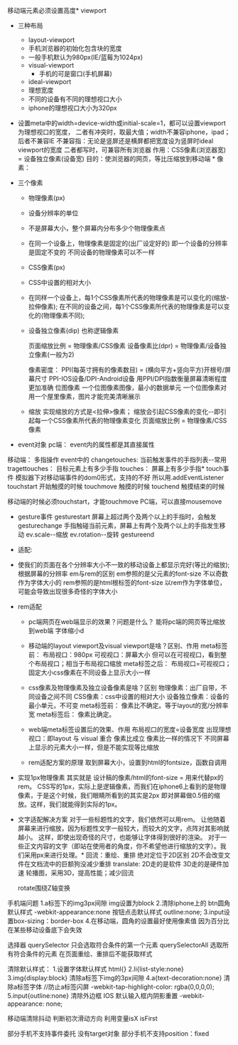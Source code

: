 
移动端元素必须设置高度*  viewport
 *  三种布局
    * layout-viewport
     *  手机浏览器的初始化包含块的宽度
     *  一般手机默认为980px(IE/蓝莓为1024px)
    * visual-viewport
      - 手机的可是窗口(手机屏幕)
    * ideal-viewport
     *  理想宽度
     *  不同的设备有不同的理想视口大小
     *  iphone的理想视口大小为320px
      
 *  设置meta中的width=device-width或initial-scale=1，都可以设置viewport为理想视口的宽度，
      二者有冲突时，取最大值；width不兼容iphone，ipad；后者不兼容IE
        不兼容指：无论是竖屏还是横屏都把宽度设为竖屏时ideal viewport的宽度
      二者都写时，可兼容所有浏览器
    作用：CSS像素(浏览器宽) = 设备独立像素(设备宽)
    目的：使浏览器的网页，等比压缩放到移动端	*  像素：			
 *  三个像素
    * 物理像素(px)
     *  设备分辨率的单位
     *  不是屏幕大小，整个屏幕内分布多少个物理像素点
     *  在同一个设备上，物理像素是固定的(出厂设定好的)
          即一个设备的分辨率是固定不变的
        不同设备的物理像素可以不一样
    * CSS像素(px)
     *  CSS中设置的相对大小
     *  在同样一个设备上，每1个CSS像素所代表的物理像素是可以变化的(缩放-拉伸像素); 
        在不同的设备之间，每1个CSS像素所代表的物理像素是可以变化的(物理像素不同);
      
    * 设备独立像素(dip)
      也称逻辑像素
    
      页面缩放比例 = 物理像素/CSS像素
      设备像素比(dpr) = 物理像素/设备独立像素(一般为2)
    
      像素密度：
        PPI(每英寸拥有的像素数目) = (横向平方+竖向平方)开根号/屏幕尺寸
        PPI-IOS设备/DPI-Android设备
        用PPI/DPI指数衡量屏幕清晰程度更加准确
  位图像素
    一个位图像素图像，最小的数据单元
    一个位图像素对用一个屋里像素，图片才能完美清晰展示
    *  缩放
  实现缩放的方式是<拉伸>像素；
    缩放会引起CSS像素的变化--即引起每一个CSS像素所代表的物理像素变化
  页面缩放比例 = 物理像素/CSS像素
*  event对象
  pc端： 
    event内的属性都是其直接属性
  
  移动端： 
    多指操作
    event中的
      changetouches: 当前触发事件的手指列表--常用
      tragettouches： 目标元素上有多少手指
      touches： 屏幕上有多少手指*  touch事件
  模拟器下对移动端事件的dom0形式，支持的不好
    所以用.addEventListener
  touchstart
    开始触摸的时候
  touchmove
    触摸的时候
  touchend 
    触摸结束的时候
    
  移动端的时候必须touchstart，才能touchmove
  PC端，可以直接mousemove	
*  gesture事件
  gesturestart
    屏幕上超过两个及两个以上的手指时，会触发
  gesturechange
    手指触碰当前元素，屏幕上有两个及两个以上的手指发生移动
    ev.scale--缩放
    ev.rotation--旋转
  gestureend
    
  *  适配: 
 *  使我们的页面在各个分辨率大小不一致的移动设备上都显示完好(等比的缩放);
    根据屏幕的分辨率
  em与rem的区别
    em参照的是父元素的font-size		不以奇数作为字体大小的
    rem参照的是html根标签的font-size		以rem作为字体单位，可能会导致出现很多奇怪的字体大小

  * rem适配
    * pc端网页在web端显示的效果？问题是什么？
      能将pc端的网页等比缩放到web端
      字体缩小d
    * 移动端的layout viewport及visual viewport是啥？区别、作用
      meta标签前：
        布局视口：980px
        可视视口：屏幕大小
        但可以在可视视口，看到整个布局视口；相当于布局视口缩放
      meta标签之后：
        布局视口=可视视口；固定大小css像素在不同设备上显示大小一样
    * css像素及物理像素及独立设备像素是啥？区别
      物理像素：出厂自带，不同设备之间不同
      CSS像素：css中设置的相对大小
      设备独立像素：设备的最小单元，不可变
      meta标签前：
        像素比不确定。等于layout的宽/分辨率宽
      meta标签后：
        像素比确定。
    * web端meta标签设置后的效果、作用
      布局视口的宽度=设备宽度		出现理想视口：即layout 与 visual 重合
      像素比成立
      像素比一样的情况下
        不同屏幕上显示的元素大小一样，但是不能实现等比缩放
      
    * rem适配方案的原理
      取到屏幕大小，设置到html的fontsize，函数自调用
      
  * 实现1px物理像素
    其实就是 设计稿的像素/html的font-size = 用来代替px的rem。
    CSS写的1px，实际上是逻辑像素，而我们在iphone6上看到的是物理像素，于是这个时候，我们眼睛所看到的其实是2px
      即对屏幕做0.5倍的缩放。这样，我们就能得到实际的1px。
      <meta name="viewport" content="initial-scale=0.5, maximum-scale=0.5, minimum-scale=0.5, user-scalable=no">
  * 文字适配解决方案
    对于一些标题性的文字，我们依然可以用rem。
      让他随着屏幕来进行缩放，因为标题性文字一般较大，而较大的文字，点阵对其影响就越小。
      这样，即使出现奇怪的尺寸，也能够让字体得到很好的渲染。
    对于一些正文内容的文字（即站在使用者的角度，你不希望他进行缩放的文字）。我们采用px来进行处理。*  回流：重绘、重排
  绝对定位于2D区别
    2D不会改变文件在文档流中的巨额狗没减少重排
  translate:
    2D走的是软件
    3D走的是硬件加速
      轮播图，采用3D，提高性能；减少回流
  
    rotate围绕Z轴变换

手机端问题
  1.a标签下的img3px间隙
    img设置为block
  2.清除iphone上的
    btn圆角默认样式
      -webkit-appearance:none
    按钮点击默认样式
       outline:none;
  3.input设置box-sizing：border-box
  4.在移动端，圆角的设置最好使用像素值
    因为百分比在某些移动设备底下会失效
  
选择器
  querySelector
    只会选取符合条件的第一个元素
  querySelectorAll
    选取所有符合条件的元素
    在页面重绘、重排后不能获取样式

清除默认样式：
  1.设置字体默认样式
    html{}
  2.li{list-style:none}
  3.img{display:block}	清除a标签下img的3px间隙
  4.a{text-decoration:none}	清除a标签字体
    //防止a标签闪屏
    -webkit-tap-highlight-color: rgba(0,0,0,0);
  5.input{outline:none}	清除外边框
    IOS 默认输入框内阴影重置
    -webkit-appearance: none;


移动端清除抖动
  判断初次滑动方向
  利用变量isX  isFirst


部分手机不支持事件委托
  没有target对象
部分手机不支持position：fixed

















